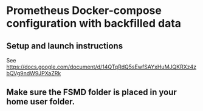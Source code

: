 # Prometheus Docker-compose configuration with backfilled data

## Setup and launch instructions

See https://docs.google.com/document/d/14QTqRdQ5sEwfSAYxHuMJQKRXz4zbQVg9ndW9JPXaZRk

## Make sure the FSMD folder is placed in your home user folder.